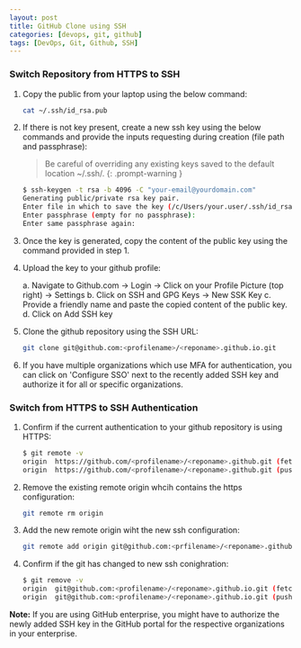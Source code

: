 ```yaml
---
layout: post
title: GitHub Clone using SSH
categories: [devops, git, github]
tags: [DevOps, Git, Github, SSH]
---
```


### Switch Repository from HTTPS to SSH

1. Copy the public from your laptop using the below command:

    ```bash
    cat ~/.ssh/id_rsa.pub
    ```

2. If there is not key present, create a new ssh key using the below commands and provide the inputs requesting during creation (file path and passphrase):

    > Be careful of overriding any existing keys saved to the default location ~/.ssh/.
    {: .prompt-warning }

    ```bash
    $ ssh-keygen -t rsa -b 4096 -C "your-email@yourdomain.com"
    Generating public/private rsa key pair.
    Enter file in which to save the key (/c/Users/your.user/.ssh/id_rsa):
    Enter passphrase (empty for no passphrase):
    Enter same passphrase again:
    ```

3. Once the key is generated, copy the content of the public key using the command provided in step 1. 

4. Upload the key to your github profile:

    a. Navigate to Github.com -> Login -> Click on your Profile Picture (top right) -> Settings
    b. Click on SSH and GPG Keys -> New SSK Key
    c. Provide a friendly name and paste the copied content of the public key.
    d. Click on Add SSH key

5. Clone the github repository using the SSH URL:

    ```bash
    git clone git@github.com:<profilename>/<reponame>.github.io.git
    ```

6. If you have multiple organizations which use MFA for authentication, you can click on 'Configure SSO' next to the recently added SSH key and authorize it for all or specific organizations.

### Switch from HTTPS to SSH Authentication

1. Confirm if the current authentication to your github repository is using HTTPS:

    ```bash
    $ git remote -v
    origin  https://github.com/<profilename>/<reponame>.github.git (fetch)
    origin  https://github.com/<profilename>/<reponame>.github.git (push)
    ```

2. Remove the existing remote origin whcih contains the https configuration:

    ```bash
    git remote rm origin
    ```

3. Add the new remote origin wiht the new ssh configuration:

    ```bash
    git remote add origin git@github.com:<prfilename>/<reponame>.github.git
    ```

4. Confirm if the git has changed to new ssh conighration:

    ```bash
    $ git remove -v
    origin  git@github.com:<profilename>/<reponame>.github.io.git (fetch)
    origin  git@github.com:<profilename>/<reponame>.github.io.git (push)
    ```

**Note:**  If you are using GitHub enterprise, you might have to authorize the newly added SSH key in the GitHub portal for the respective organizations in your enterprise.
